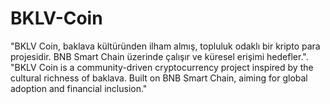 # BKLV-Coin
"BKLV Coin, baklava kültüründen ilham almış, topluluk odaklı bir kripto para projesidir. BNB Smart Chain üzerinde çalışır ve küresel erişimi hedefler.".  "BKLV Coin is a community-driven cryptocurrency project inspired by the cultural richness of baklava. Built on BNB Smart Chain, aiming for global adoption and financial inclusion."
